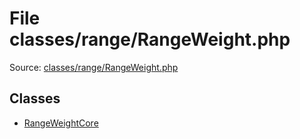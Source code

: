 File classes/range/RangeWeight.php
=========

Source: [classes/range/RangeWeight.php](https://github.com/PrestaShop/PrestaShop/blob/1.5.0.13/classes/range/RangeWeight.php)


Classes
-------

* [RangeWeightCore](class.RangeWeightCore.md)


